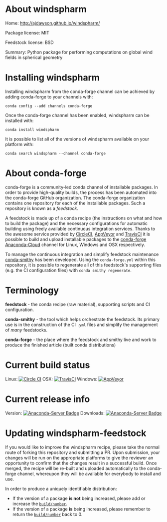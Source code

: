 About windspharm
================

Home: http://ajdawson.github.io/windspharm/

Package license: MIT

Feedstock license: BSD

Summary: Python package for performing computations on global wind fields in spherical geometry



Installing windspharm
=====================

Installing windspharm from the conda-forge channel can be achieved by adding conda-forge to your channels with:

```
conda config --add channels conda-forge
```

Once the conda-forge channel has been enabled, windspharm can be installed with:

```
conda install windspharm
```

It is possible to list all of the versions of windspharm available on your platform with:

```
conda search windspharm --channel conda-forge
```


About conda-forge
=================

conda-forge is a community-led conda channel of installable packages.
In order to provide high-quality builds, the process has been automated into the
conda-forge GitHub organization. The conda-forge organization contains one repository 
for each of the installable packages. Such a repository is known as a *feedstock*.

A feedstock is made up of a conda recipe (the instructions on what and how to build
the package) and the necessary configurations for automatic building using freely
available continuous integration services. Thanks to the awesome service provided by
[CircleCI](https://circleci.com/), [AppVeyor](http://www.appveyor.com/)
and [TravisCI](https://travis-ci.org/) it is possible to build and upload installable
packages to the [conda-forge](https://anaconda.org/conda-forge)
[Anaconda-Cloud](http://docs.anaconda.org/) channel for Linux, Windows and OSX respectively.

To manage the continuous integration and simplify feedstock maintenance
[conda-smithy](http://github.com/conda-forge/conda-smithy) has been developed.
Using the ``conda-forge.yml`` within this repository, it is possible to regenerate all of
this feedstock's supporting files (e.g. the CI configuration files) with ``conda smithy regenerate``.


Terminology
===========

**feedstock** - the conda recipe (raw material), supporting scripts and CI configuration.

**conda-smithy** - the tool which helps orchestrate the feedstock.
                   Its primary use is in the construction of the CI ``.yml`` files
                   and simplify the management of *many* feedstocks.

**conda-forge** - the place where the feedstock and smithy live and work to
                  produce the finished article (built conda distributions)

Current build status
====================
Linux: [![Circle CI](https://circleci.com/gh/conda-forge/windspharm-feedstock.svg?style=svg)](https://circleci.com/gh/conda-forge/windspharm-feedstock)
OSX: [![TravisCI](https://travis-ci.org/conda-forge/windspharm-feedstock.svg?branch=master)](https://travis-ci.org/conda-forge/windspharm-feedstock) 
Windows: [![AppVeyor](https://ci.appveyor.com/api/projects/status/github/conda-forge/windspharm-feedstock?svg=True)](https://ci.appveyor.com/project/conda-forge/windspharm-feedstock/branch/master)

Current release info
====================
Version: [![Anaconda-Server Badge](https://anaconda.org/conda-forge/windspharm/badges/version.svg)](https://anaconda.org/conda-forge/windspharm)
Downloads: [![Anaconda-Server Badge](https://anaconda.org/conda-forge/windspharm/badges/downloads.svg)](https://anaconda.org/conda-forge/windspharm)


Updating windspharm-feedstock
=============================

If you would like to improve the windspharm recipe, please take the normal
route of forking this repository and submitting a PR. Upon submission, your changes will
be run on the appropriate platforms to give the reviewer an opportunity to confirm that the
changes result in a successful build. Once merged, the recipe will be re-built and uploaded
automatically to the conda-forge channel, whereupon they will be available for everybody to
install and use.

In order to produce a uniquely identifiable distribution:
 * If the version of a package **is not** being increased, please add or increase
   the [``build/number``](http://conda.pydata.org/docs/building/meta-yaml.html#build-number-and-string). 
 * If the version of a package **is** being increased, please remember to return
   the [``build/number``](http://conda.pydata.org/docs/building/meta-yaml.html#build-number-and-string)
   back to 0.
